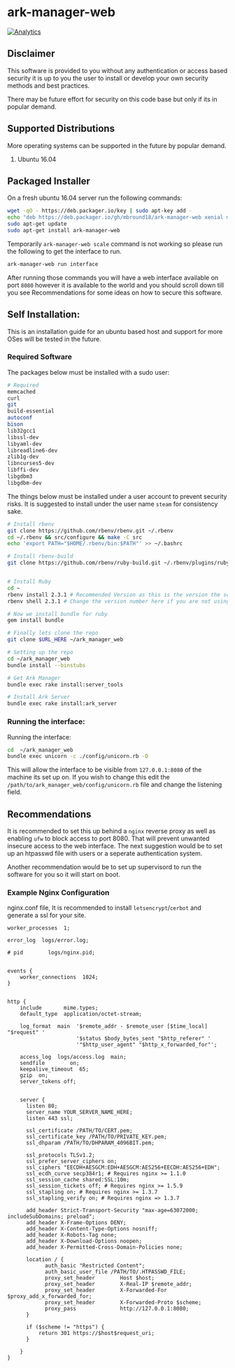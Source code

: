 # ark-manager-web

[![Analytics](https://ga-beacon.appspot.com/UA-87116567-1/ark-manager-web)](https://github.com/igrigorik/ga-beacon)

## Disclaimer

This software is provided to you without any authentication or access based security
it is up to you the user to install or develop your own security methods and best practices.

There may be future effort for security on this code base but only if its in popular demand.

## Supported Distributions
More operating systems can be supported in the future by popular demand.

 1. Ubuntu 16.04
 
 
## Packaged Installer
 On a fresh ubuntu 16.04 server run the following commands:
 ```bash
wget -qO - https://deb.packager.io/key | sudo apt-key add -
echo "deb https://deb.packager.io/gh/mbround18/ark-manager-web xenial master" | sudo tee /etc/apt/sources.list.d/ark-manager-web.list
sudo apt-get update
sudo apt-get install ark-manager-web
```

Temporarily `ark-manager-web scale` command is not working so please run the following to get the interface
to run.
```bash
ark-manager-web run interface
```

After running those commands you will have a web interface available on port `8080` however it is available to the world and you should 
scroll down till you see Recommendations for some ideas on how to secure this software.

## Self Installation:
This is an installation guide for an ubuntu based host and support for more OSes will 
be tested in the future.
### Required Software
The packages below must be installed with a sudo user:
```bash
# Required
memcached
curl
git
build-essential
autoconf 
bison 
lib32gcc1
libssl-dev 
libyaml-dev 
libreadline6-dev 
zlib1g-dev 
libncurses5-dev 
libffi-dev 
libgdbm3 
libgdbm-dev

```
The things below must be installed under a user account to prevent security
risks. It is suggested to install under the user name `steam` for consistency
sake.
```bash
# Install rbenv
git clone https://github.com/rbenv/rbenv.git ~/.rbenv
cd ~/.rbenv && src/configure && make -C src
echo 'export PATH="$HOME/.rbenv/bin:$PATH"' >> ~/.bashrc

# Install rbenv-build
git clone https://github.com/rbenv/ruby-build.git ~/.rbenv/plugins/ruby-build


# Install Ruby
cd ~
rbenv install 2.3.1 # Recommended Version as this is the version the source is based on 
rbenv shell 2.3.1 # Change the version number here if you are not using the recommended version

# Now we install bundle for ruby
gem install bundle

# Finally lets clone the repo
git clone $URL_HERE ~/ark_manager_web

# Setting up the repo
cd ~/ark_manager_web
bundle install --binstubs

# Get Ark Manager
bundle exec rake install:server_tools

# Install Ark Server
bundle exec rake install:ark_server
```
### Running the interface:
Running the interface:
```bash
cd  ~/ark_manager_web
bundle exec unicorn -c ./config/unicorn.rb -D
```
This will allow the interface to be visible from `127.0.0.1:8080` of the machine its set up on.
If you wish to change this edit the `/path/to/ark_manager_web/config/unicorn.rb` file and change the listening field.
## Recommendations
It is recommended to set this up behind a `nginx` reverse proxy as well as enabling `ufw` to block
access to port 8080. That will prevent unwanted insecure access to the web interface. The next
suggestion would be to set up an htpasswd file with users or a seperate authentication system.

Another recommendation would be to set up supervisord to run the software for you so it will start on boot.

### Example Nginx Configuration
nginx.conf file, It is recommended to install `letsencrypt`/`cerbot` and generate a ssl for your site.
```
worker_processes  1;

error_log  logs/error.log;

# pid        logs/nginx.pid;


events {
    worker_connections  1024;
}


http {
    include       mime.types;
    default_type  application/octet-stream;
    
    log_format  main  '$remote_addr - $remote_user [$time_local] "$request" '
                      '$status $body_bytes_sent "$http_referer" '
                      '"$http_user_agent" "$http_x_forwarded_for"';

    access_log  logs/access.log  main;
    sendfile        on;
    keepalive_timeout  65;
    gzip  on;
    server_tokens off;


    server {
      listen 80;
      server_name YOUR_SERVER_NAME_HERE;
      listen 443 ssl;

      ssl_certificate /PATH/TO/CERT.pem;
      ssl_certificate_key /PATH/TO/PRIVATE_KEY.pem;
      ssl_dhparam /PATH/TO/DHPARAM_4096BIT.pem;      

      ssl_protocols TLSv1.2;
      ssl_prefer_server_ciphers on;
      ssl_ciphers "EECDH+AESGCM:EDH+AESGCM:AES256+EECDH:AES256+EDH";
      ssl_ecdh_curve secp384r1; # Requires nginx >= 1.1.0
      ssl_session_cache shared:SSL:10m;
      ssl_session_tickets off; # Requires nginx >= 1.5.9
      ssl_stapling on; # Requires nginx >= 1.3.7
      ssl_stapling_verify on; # Requires nginx => 1.3.7

      add_header Strict-Transport-Security "max-age=63072000; includeSubDomains; preload";
      add_header X-Frame-Options DENY;
      add_header X-Content-Type-Options nosniff;
      add_header X-Robots-Tag none;
      add_header X-Download-Options noopen;
      add_header X-Permitted-Cross-Domain-Policies none;

      location / {
            auth_basic "Restricted Content";
            auth_basic_user_file /PATH/TO/.HTPASSWD_FILE;
	        proxy_set_header        Host $host;
	        proxy_set_header        X-Real-IP $remote_addr;
	        proxy_set_header        X-Forwarded-For $proxy_add_x_forwarded_for;
	        proxy_set_header        X-Forwarded-Proto $scheme;
            proxy_pass              http://127.0.0.1:8080;
      }

      if ($scheme != "https") {
          return 301 https://$host$request_uri;
      }

    }     
}
```
